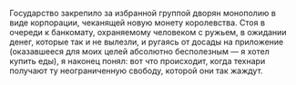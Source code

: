 Государство закрепило за избранной группой дворян монополию в виде корпорации, чеканящей новую монету королевства. Стоя в очереди к банкомату, охраняемому человеком с ружьем, в ожидании денег, которые так и не вылезли, и ругаясь от досады на приложение (оказавшееся для моих целей абсолютно бесполезным — я хотел купить еды), я наконец понял: вот что происходит, когда технари получают ту неограниченную свободу, которой они так жаждут.
